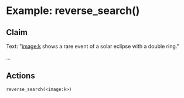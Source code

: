 # Example: reverse_search()

## Claim
Text: "<image:k> shows a rare event of a solar eclipse with a double ring."

...

## Actions
```
reverse_search(<image:k>)
```